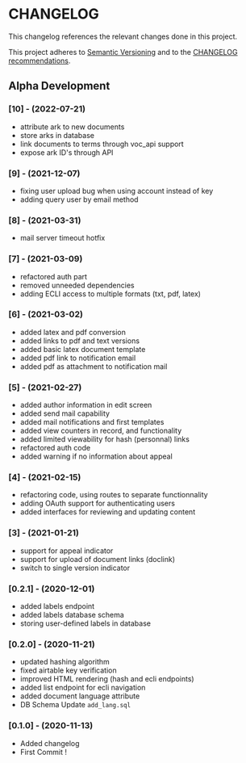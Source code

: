 CHANGELOG
=========

This changelog references the relevant changes done in this project.

This project adheres to [Semantic Versioning](http://semver.org/) 
and to the [CHANGELOG recommendations](http://keepachangelog.com/).
## Alpha Development
### [10] - (2022-07-21)
- attribute ark to new documents
- store arks in database
- link documents to terms through voc\_api support
- expose ark ID's through API

### [9] - (2021-12-07)
- fixing user upload bug when using account instead of key
- adding query user by email method

### [8] - (2021-03-31)
- mail server timeout hotfix

### [7] - (2021-03-09)
- refactored auth part
- removed unneeded dependencies
- adding ECLI access to multiple formats (txt, pdf, latex)

### [6] - (2021-03-02)
- added latex and pdf conversion
- added links to pdf and text versions
- added basic latex document template
- added pdf link to notification email
- added pdf as attachment to notification mail

### [5] - (2021-02-27)
- added author information in edit screen
- added send mail capability
- added mail notifications and first templates
- added view counters in record, and functionality
- added limited viewability for hash (personnal) links
- refactored auth code
- added warning if no information about appeal

### [4] - (2021-02-15)
- refactoring code, using routes to separate functionnality
- adding OAuth support for authenticating users
- added interfaces for reviewing and updating content

### [3] - (2021-01-21)
- support for appeal indicator
- support for upload of document links (doclink)
- switch to single version indicator

### [0.2.1] - (2020-12-01)
- added labels endpoint
- added labels database schema
- storing user-defined labels in database


### [0.2.0] - (2020-11-21)
- updated hashing algorithm
- fixed airtable key verification
- improved HTML rendering (hash and ecli endpoints)
- added list endpoint for ecli navigation
- added document language attribute
- DB Schema Update `add_lang.sql`


### [0.1.0] - (2020-11-13)
- Added changelog
- First Commit !
